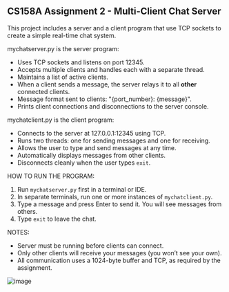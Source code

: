 CS158A Assignment 2 - Multi-Client Chat Server
----------------------------------------------

This project includes a server and a client program that use TCP sockets to create a simple real-time chat system.

mychatserver.py is the server program:
- Uses TCP sockets and listens on port 12345.
- Accepts multiple clients and handles each with a separate thread.
- Maintains a list of active clients.
- When a client sends a message, the server relays it to all **other** connected clients.
- Message format sent to clients: "{port_number}: {message}".
- Prints client connections and disconnections to the server console.

mychatclient.py is the client program:
- Connects to the server at 127.0.0.1:12345 using TCP.
- Runs two threads: one for sending messages and one for receiving.
- Allows the user to type and send messages at any time.
- Automatically displays messages from other clients.
- Disconnects cleanly when the user types `exit`.

HOW TO RUN THE PROGRAM:
1. Run `mychatserver.py` first in a terminal or IDE.
2. In separate terminals, run one or more instances of `mychatclient.py`.
3. Type a message and press Enter to send it. You will see messages from others.
4. Type `exit` to leave the chat.

NOTES:
- Server must be running before clients can connect.
- Only other clients will receive your messages (you won’t see your own).
- All communication uses a 1024-byte buffer and TCP, as required by the assignment.

![image](https://github.com/user-attachments/assets/1aa33394-932e-4e7b-9dbe-0bee238bb278)
